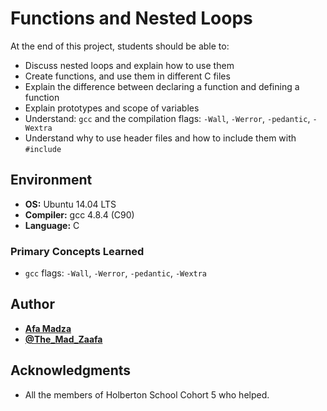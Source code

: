 # Functions and Nested Loops
At the end of this project, students should be able to:

* Discuss nested loops and explain how to use them
* Create functions, and use them in different C files
* Explain the difference between declaring a function and defining a function
* Explain prototypes and scope of variables
* Understand: ``gcc`` and the compilation flags: ``-Wall``, ``-Werror``, ``-pedantic``, ``-Wextra``
* Understand why to use header files and how to include them with ``#include``

## Environment

* __OS:__ Ubuntu 14.04 LTS
* __Compiler:__ gcc 4.8.4 (C90)
* __Language:__ C

### Primary Concepts Learned

* ``gcc`` flags: ``-Wall``, ``-Werror``, ``-pedantic``, ``-Wextra``

## Author

* [**Afa Madza**](https://github.com/AfaMadza)
* [**@The_Mad_Zaafa**](https://twitter.com/The_Mad_Zaafa)

## Acknowledgments
* All the members of Holberton School Cohort 5 who helped.
